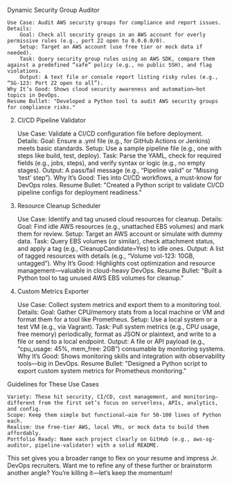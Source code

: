Dynamic Security Group Auditor

    Use Case: Audit AWS security groups for compliance and report issues.
    Details:
        Goal: Check all security groups in an AWS account for overly permissive rules (e.g., port 22 open to 0.0.0.0/0).
        Setup: Target an AWS account (use free tier or mock data if needed).
        Task: Query security group rules using an AWS SDK, compare them against a predefined “safe” policy (e.g., no public SSH), and flag violations.
        Output: A text file or console report listing risky rules (e.g., “SG-123: Port 22 open to all”).
    Why It’s Good: Shows cloud security awareness and automation—hot topics in DevOps.
    Resume Bullet: "Developed a Python tool to audit AWS security groups for compliance risks."

2. CI/CD Pipeline Validator

    Use Case: Validate a CI/CD configuration file before deployment.
    Details:
        Goal: Ensure a .yml file (e.g., for GitHub Actions or Jenkins) meets basic standards.
        Setup: Use a sample pipeline file (e.g., one with steps like build, test, deploy).
        Task: Parse the YAML, check for required fields (e.g., jobs, steps), and verify syntax or logic (e.g., no empty stages).
        Output: A pass/fail message (e.g., “Pipeline valid” or “Missing ‘test’ step”).
    Why It’s Good: Ties into CI/CD workflows, a must-know for DevOps roles.
    Resume Bullet: "Created a Python script to validate CI/CD pipeline configs for deployment readiness."

3. Resource Cleanup Scheduler

    Use Case: Identify and tag unused cloud resources for cleanup.
    Details:
        Goal: Find idle AWS resources (e.g., unattached EBS volumes) and mark them for review.
        Setup: Target an AWS account or simulate with dummy data.
        Task: Query EBS volumes (or similar), check attachment status, and apply a tag (e.g., CleanupCandidate=Yes) to idle ones.
        Output: A list of tagged resources with details (e.g., “Volume vol-123: 10GB, untagged”).
    Why It’s Good: Highlights cost optimization and resource management—valuable in cloud-heavy DevOps.
    Resume Bullet: "Built a Python tool to tag unused AWS EBS volumes for cleanup."

4. Custom Metrics Exporter

    Use Case: Collect system metrics and export them to a monitoring tool.
    Details:
        Goal: Gather CPU/memory stats from a local machine or VM and format them for a tool like Prometheus.
        Setup: Use a local system or a test VM (e.g., via Vagrant).
        Task: Pull system metrics (e.g., CPU usage, free memory) periodically, format as JSON or plaintext, and write to a file or send to a local endpoint.
        Output: A file or API payload (e.g., “cpu_usage: 45%, mem_free: 2GB”) consumable by monitoring systems.
    Why It’s Good: Shows monitoring skills and integration with observability tools—big in DevOps.
    Resume Bullet: "Designed a Python script to export custom system metrics for Prometheus monitoring."

Guidelines for These Use Cases

    Variety: These hit security, CI/CD, cost management, and monitoring—different from the first set’s focus on serverless, APIs, analytics, and config.
    Scope: Keep them simple but functional—aim for 50-100 lines of Python each.
    Realism: Use free-tier AWS, local VMs, or mock data to build them affordably.
    Portfolio Ready: Name each project clearly on GitHub (e.g., aws-sg-auditor, pipeline-validator) with a solid README.

This set gives you a broader range to flex on your resume and impress Jr. DevOps recruiters. Want me to refine any of these further or brainstorm another angle? You’re killing it—let’s keep the momentum!
